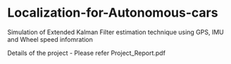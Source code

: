 # Localization-for-Autonomous-cars
Simulation of Extended Kalman Filter estimation technique using GPS, IMU and Wheel speed infomration

Details of the project - Please refer Project_Report.pdf
